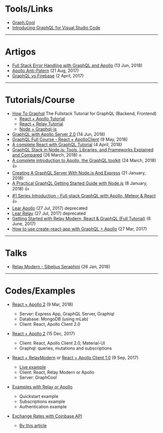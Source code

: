 # Tools/Links

- [Graph.Cool](http://www.graph.cool/cloud/)
- [Introducing GraphQL for Visual Studio Code](https://www.prisma.io/blog/vscode-thieghu7shoo/)

---

# Artigos

- [Full Stack Error Handling with GraphQL and Apollo](https://dev-blog.apollodata.com/full-stack-error-handling-with-graphql-apollo-5c12da407210) (13 Jun, 2018)
- [Apollo Anti-Patern](https://medium.com/entria/relay-apollo-anti-pattern-d9f4dea47738) (21 Aug, 2017)
- [GraphQL vs Firebase](https://gist.github.com/nikolasburk/ea70b7f7c0a6e45941b20578fb60fa85) (2 April, 2017)

---

# Tutorials/Course

- [How To Graphql](https://www.howtographql.com) The Fullstack Tutorial for GraphQL (Backend, Frontend)
    - [React + Apollo Tutorial](https://www.howtographql.com/react-apollo/0-introduction/)
    - [React + Relay Tutorial](https://www.howtographql.com/react-relay/0-introduction/)
    - [Node + Graphql-js](https://www.howtographql.com/graphql-js/0-introduction/)
- [GraphQL with Apollo Server 2.0](https://github.com/arjunyel/firestore-apollo-graphql) (14 Jun, 2018)
- [GraphQL Full Course - React + ApolloClient](https://www.youtube.com/watch?v=ed8SzALpx1Q) (9 May, 2018)
- [A complete React with GraphQL Tutorial](https://www.robinwieruch.de/react-with-graphql-tutorial/) (4 April, 2018)
- [GraphQL Stack in Node.js: Tools, Libraries, and Frameworks Explained and Compared](https://www.moesif.com/blog/technical/graphql/GraphQL-Stack-Nodejs-Tools-Libraries-Frameworks-Explained-and-Compared/) (26 March, 2018) :top:
- [A complete introduction to Apollo, the GraphQL toolkit](https://medium.freecodecamp.org/a-complete-introduction-to-apollo-the-graphql-toolkit-83acab4b8143) (24 March, 2018) :thumbsup:
- [Creating A GraphQL Server With Node.js And Express](https://codingthesmartway.com/creating-a-graphql-server-with-node-js-and-express/) (21 January, 2018)
- [A Practical GraphQL Getting Started Guide with Node.js](https://scotch.io/tutorials/a-practical-graphql-getting-started-guide-with-nodejs) (8 January, 2018) :thumbsup:
- [#1 Series Introduction - Full-stack GraphQL with Apollo, Meteor & React](https://www.youtube.com/watch?v=m0TC5DcFHDY&list=PLLnpHn493BHFTDL9M1PKnxQwBwOZ8J-h4) :thumbsup:
- [Lear Apollo](https://www.learnapollo.com/) (27 Jul, 2017) deprecated
- [Lear Relay](https://www.learnrelay.org/) (27 Jul, 2017) deprecated
- [Getting Started with Relay Modern, React & GraphQL (Full Tutorial)](https://www.youtube.com/watch?v=XeALXh37WeU) (8 June, 2017)
- [How to use create-react-app with GraphQL + Apollo](https://blog.graph.cool/how-to-use-create-react-app-with-graphql-apollo-62e574617cff) (27 Mar, 2017)

---

# Talks

- [Relay Modern - Sibelius Seraphini](https://www.youtube.com/watch?v=cEqOs1tg_C0) (26 Jan, 2018)

---

# Codes/Examples

- [React + Apollo 2](https://github.com/gsans/todo-apollo-v2-react) (9 Mar, 2018)
    - Server: Express App, GraphQL Server, Graphiql
    - Database: MongoDB (using mLab)
    - Client: React, Apollo Client 2.0

- [React + Apollo 2](https://github.com/gsans/todo-apollo-v2-react) (15 Dec, 2017)
    - Client: React, Apollo Client 2.0, Material-UI
    - Graphql: queries, mutations and subscriptions

- [React + RelayModern](https://github.com/gsans/reactnext-instagram-relaymodern) or [React + Apollo Client 1.0](https://github.com/gsans/reactnext-instagram-apollo) (9 Sep, 2017)
    - [Live example](https://youtu.be/7v03BxWnygo?t=1022)
    - Client: React, Relay Modern or Apollo
    - Server: GraphCool

- [Examples with Relay or Apollo](https://github.com/graphcool-examples/react-graphql)
    - Quickstart example
    - Subscriptions example
    - Authentication example

- [Exchange Rates with Coinbase API](https://launchpad.graphql.com/v7mnw3m03)
    - [By this article](https://css-tricks.com/front-end-developers-guide-graphql)

